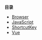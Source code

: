**目录**
* [Browser](/note/browser/零碎知识点笔记)
* [JavaScript](/note/javascript/防抖与节流)
* [ShortcutKey](/note/shortcutkey/服务器快捷施法)
* [Vue](/note/vue/qa)